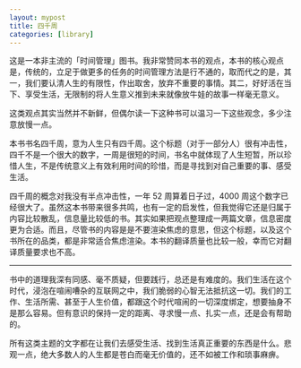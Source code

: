```yaml
---
layout: mypost
title: 四千周
categories: [library]
---
```


这是一本非主流的「时间管理」图书。我非常赞同本书的观点，本书的核心观点是，传统的，立足于做更多的任务的时间管理方法是行不通的，取而代之的是，其一，我们要认清人生的有限性，作出取舍，放弃不重要的事情。其二，好好活在当下、享受生活，无限制的将人生意义推到未来就像放牛娃的故事一样毫无意义。

这类观点其实当然并不新鲜，但偶尔读一下这种书可以温习一下这些观念，多少注意放慢一点。

本书书名四千周，意为人生只有四千周。这个标题（对于一部分人）很有冲击性，四千不是一个很大的数字，一周是很短的时间，书名中就体现了人生短暂，所以珍惜人生，不是传统意义上有效利用时间的珍惜，而是寻找到对自己重要的事、感受生活。

四千周的概念对我没有半点冲击性，一年 52 周算着日子过，4000 周这个数字已经很大了。虽然这本书带来很多共鸣，也有一定的启发性，但我觉得它还是归属于内容比较散乱，信息量比较低的书。其实如果把观点整理成一两篇文章，信息密度更为合适。而且，尽管书的内容是是不要渲染焦虑的意思，但这个标题，以及这个书所在的品类，都是非常适合焦虑渲染。本书的翻译质量也比较一般，幸而它对翻译质量要求也不高。

----

书中的道理我深有同感、毫不质疑，但要践行，总还是有难度的。我们生活在这个时代，浸泡在喧闹嘈杂的互联网之中，我们脆弱的心智无法抵抗这一切。我们的工作、生活所需、甚至于人生价值，都跟这个时代喧闹的一切深度绑定，想要抽身不是那么容易。但有意识的保持一定的距离、寻求慢一点、扎实一点，还是会有帮助的。

所有这类主题的文字都在让我们去感受生活、找到生活真正重要的东西是什么。悲观一点，绝大多数人的人生都是苍白而毫无价值的，还不如被工作和琐事麻痹。
